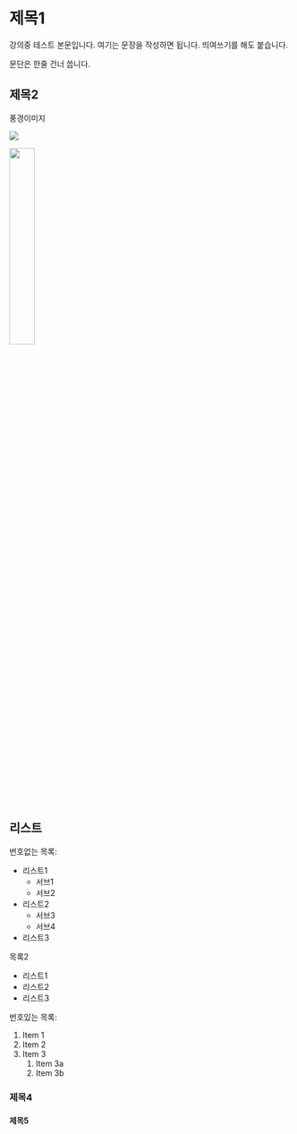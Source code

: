 # 제목1

강의중 테스트 본문입니다. 여기는 문장을 작성하면 됩니다.
띄여쓰기를 해도 붙습니다.

문단은 한줄 건너 씁니다.

## 제목2

풍경이미지

![](https://imgnews.pstatic.net/image/082/2021/05/12/0001090337_001_20210512151602590.jpg?type=w647)

<img 
src="https://imgnews.pstatic.net/image/082/2021/05/12/0001090337_001_20210512151602590.jpg?type=w647"
width="30%">


## 리스트

번호없는 목록:
 - 리스트1
    - 서브1
    - 서브2
 - 리스트2
    - 서브3
    - 서브4
 - 리스트3

목록2
 + 리스트1
 + 리스트2
 + 리스트3
    
번호있는 목록:
1. Item 1
1. Item 2
1. Item 3
   1. Item 3a
   1. Item 3b

### 제목4

#### 제목5


